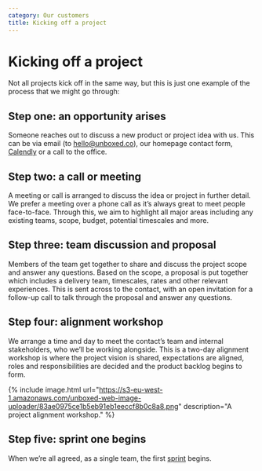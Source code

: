 ```yaml
---
category: Our customers
title: Kicking off a project
---
```


# Kicking off a project

Not all projects kick off in the same way, but this is just one example of the process that we might go through:

## Step one: an opportunity arises

Someone reaches out to discuss a new product or project idea with us. This can be via email (to hello@unboxed.co), our homepage contact form, [Calendly](https://calendly.com/unboxed) or a call to the office.


## Step two: a call or meeting

A meeting or call is arranged to discuss the idea or project in further detail. We prefer a meeting over a phone call as it’s always great to meet people face-to-face. Through this, we aim to highlight all major areas including any existing teams, scope, budget, potential timescales and more.


## Step three: team discussion and proposal

Members of the team get together to share and discuss the project scope and answer any questions. Based on the scope, a proposal is put together which includes a delivery team, timescales, rates and other relevant experiences. This is sent across to the contact, with an open invitation for a follow-up call to talk through the proposal and answer any questions.


## Step four: alignment workshop

We arrange a time and day to meet the contact’s team and internal stakeholders, who we’ll be working alongside. This is a two-day alignment workshop is where the project vision is shared, expectations are aligned, roles and responsibilities are decided and the product backlog begins to form.

{% include image.html url="https://s3-eu-west-1.amazonaws.com/unboxed-web-image-uploader/83ae0975ce1b5eb91eb1eeccf8b0c8a8.png" description="A project alignment workshop." %}

## Step five: sprint one begins

When we’re all agreed, as a single team, the first [sprint](https://en.wikipedia.org/wiki/Hackathon#Code_sprints) begins.
